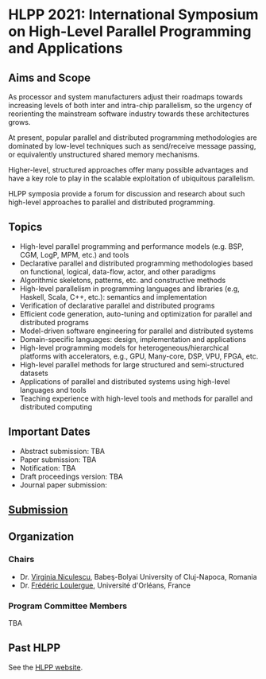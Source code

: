 # HLPP 2021: International Symposium on High-Level Parallel Programming and Applications

## Aims and Scope

As processor and system manufacturers adjust their roadmaps towards increasing levels of both inter and intra-chip parallelism, so the urgency of reorienting the mainstream software industry towards these architectures grows.

At present, popular parallel and distributed programming methodologies are dominated by low-level techniques such as send/receive message passing, or equivalently unstructured shared memory mechanisms.

Higher-level, structured approaches offer many possible advantages and have a key role to play in the scalable exploitation of ubiquitous parallelism.

HLPP symposia provide a forum for discussion and research about such high-level approaches to parallel and distributed programming.

## Topics

- High-level parallel programming and performance models (e.g. BSP, CGM, LogP, MPM, etc.) and tools
- Declarative parallel and distributed programming methodologies based on functional, logical, data-flow, actor, and other paradigms
- Algorithmic skeletons, patterns, etc. and constructive methods
- High-level parallelism in programming languages and libraries (e.g, Haskell, Scala, C++, etc.): semantics and implementation
- Verification of declarative parallel and distributed programs
- Efficient code generation, auto-tuning and optimization for parallel and distributed programs
- Model-driven software engineering for parallel and distributed systems
- Domain-specific languages: design, implementation and applications
- High-level programming models for heterogeneous/hierarchical platforms with accelerators, e.g., GPU, Many-core, DSP, VPU, FPGA, etc.
- High-level parallel methods for large structured and semi-structured datasets
- Applications of parallel and distributed systems using high-level languages and tools
- Teaching experience with high-level tools and methods for parallel and distributed computing

## Important Dates

- Abstract submission: TBA
- Paper submission: TBA
- Notification: TBA
- Draft proceedings version: TBA
- Journal paper submission: 

## [Submission](submission.md)

## Organization

### Chairs

- Dr. [Virginia Niculescu](https://www.cs.ubbcluj.ro/~vniculescu/), Babeş-Bolyai University of Cluj-Napoca, Romania
- Dr. [Frédéric Loulergue](https://frederic.loulergue.eu), Université d'Orléans, France

### Program Committee Members

TBA

## Past HLPP 

See the [HLPP website](https://hlpp.eu).
